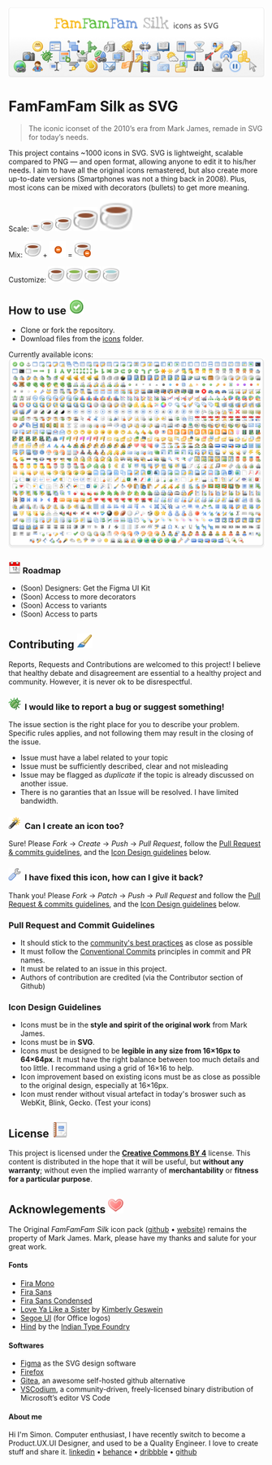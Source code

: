 <img align="center" src="./public/github-cover.png">

# FamFamFam Silk as SVG
> The iconic iconset of the 2010’s era from Mark James, remade in SVG for today’s needs.

This project contains ~1000 icons in SVG. SVG is lightweight, scalable compared to PNG — and open format, allowing anyone to edit it to his/her needs. I aim to have all the original icons remastered, but also create more up-to-date versions (Smartphones was not a thing back in 2008). Plus, most icons can be mixed with decorators (bullets) to get more meaning. 

Scale: <img height=16px src="icons/Cup.svg"> <img height=24px src="icons/Cup.svg"> <img height=32px src="icons/Cup.svg"> <img height=48px src="icons/Cup.svg"> <img height=64px src="icons/Cup.svg">

Mix: ![Cup of caffee](<public/Cup of caffe.svg>) + ![Bullet delete](<icons/Bullet delete.svg>) = ![A cup of caffe with a delete bullet at its bottom right](<public/I should stop caffe.svg>)

Customize: ![Cup of caffee](<public/Cup of caffe.svg>) ![Cup of Matcha latte](<public/Cup of matcha.svg>) ![Cup of Tea](<public/Cup of tea.svg>) ![Cup of water](<public/Cup of water.svg>)

## How to use <img height=30px src="icons/Accept.svg">

* Clone or fork the repository.
* Download files from the [icons](./icons/) folder.

Currently available icons:
![All available icons](./public/available-icons.png)  

### <img height=24px src="icons/Date.svg"> Roadmap

* (Soon) Designers: Get the Figma UI Kit
* (Soon) Access to more decorators
* (Soon) Access to variants
* (Soon) Access to parts

## Contributing <img height=30px src="icons/Paintbrush.svg">

Reports, Requests and Contributions are welcomed to this project! I believe that healthy debate and disagreement are essential to a healthy project and community. However, it is never ok to be disrespectful.

### <img height=24px src="icons/Bug.svg">  I would like to report a bug or suggest something!

The issue section is the right place for you to describe your problem. Specific rules applies, and not following them may result in the closing of the issue.
* Issue must have a label related to your topic
* Issue must be sufficiently described, clear and not misleading
* Issue may be flagged as _duplicate_ if the topic is already discussed on another issue.
* There is no garanties that an Issue will be resolved. I have limited bandwidth.

### <img height=24px src="icons/Wand.svg">  Can I create an icon too?

Sure! Please *Fork* → *Create* → *Push* → *Pull Request*, follow the [Pull Request & commits guidelines](#pull-request-and-commit-guidelines), and the [Icon Design guidelines](#icon-design-guidelines) below.

### <img height=24px src="icons/Wrench.svg">  I have fixed this icon, how can I give it back?

Thank you! Please *Fork* → *Patch* → *Push* → *Pull Request* and follow the [Pull Request & commits guidelines](#pull-request-and-commit-guidelines), and the [Icon Design guidelines](#icon-design-guidelines) below.

### Pull Request and Commit Guidelines
- It should stick to the [community's best practices](https://github.com/kubernetes/community/blob/master/contributors/guide/pull-requests.md#best-practices-for-faster-reviews) as close as possible
- It must follow the [Conventional Commits](https://www.conventionalcommits.org/en/v1.0.0/#summary) principles in commit and PR names.
- It must be related to an issue in this project.
- Authors of contribution are credited (via the Contributor section of Github)

### Icon Design Guidelines
- Icons must be in the **style and spirit of the original work** from Mark James.
- Icons must be in **SVG**.
- Icons must be designed to be **legible in any size from 16×16px to 64×64px**. It must have the right balance between too much details and too little. I recommand using a grid of 16×16 to help.
- Icon improvement based on existing icons must be as close as possible to the original design, especially at 16×16px.
- Icon must render without visual artefact in today's broswer such as WebKit, Blink, Gecko. (Test your icons)

## License <img height=30px src="icons/Report.svg">

This project is licensed under the [**Creative Commons BY 4**](https://creativecommons.org/licenses/by/4.0/) license. This content is distributed in the hope that it will be useful, but **without any warranty**; without even the implied warranty of **merchantability** or **fitness for a particular purpose**.

## Acknowlegements <img height=30px src="icons/Heart.svg">

The Original *FamFamFam Silk* icon pack ([github](https://github.com/markjames/famfamfam-silk-icons) • [website](http://www.famfamfam.com/lab/icons/silk/)) remains the property of Mark James. Mark, please have my thanks and salute for your great work.

#### Fonts
- [Fira Mono](https://github.com/mozilla/Fira)
- [Fira Sans](https://github.com/mozilla/Fira)
- [Fira Sans Condensed](https://github.com/mozilla/Fira)
- [Love Ya Like a Sister](https://fonts.google.com/specimen/Love+Ya+Like+A+Sister) by [Kimberly Geswein](https://kimberlygeswein.com/)
- [Segoe UI](https://learn.microsoft.com/en-us/typography/font-list/segoe-ui) (for Office logos)
- [Hind](https://fonts.google.com/specimen/Hind) by the [Indian Type Foundry](https://www.indiantypefoundry.com/)

#### Softwares
- [Figma](https://www.figma.com) as the SVG design software
- [Firefox](https://www.mozilla.org/firefox/new/)
- [Gitea](https://about.gitea.com/), an awesome self-hosted github alternative
- [VSCodium](https://vscodium.com/), a community-driven, freely-licensed binary distribution of Microsoft’s editor VS Code

#### About me

Hi I'm Simon. Computer enthusiast, I have recently switch to become a Product.UX.UI Designer, and used to be a Quality Engineer. I love to create stuff and share it. 
[linkedin](https://www.linkedin.com/in/simonpriet/) • [behance](https://www.behance.net/SimonPistache#) • [dribbble](https://dribbble.com/SimonPistache) • [github](https://github.com/SimonPistache)
